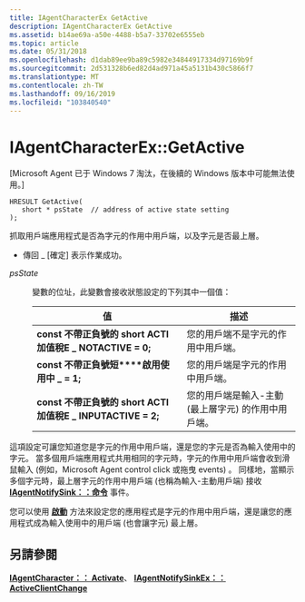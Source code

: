 ```yaml
---
title: IAgentCharacterEx GetActive
description: IAgentCharacterEx GetActive
ms.assetid: b14ae69a-a50e-4488-b5a7-33702e6555eb
ms.topic: article
ms.date: 05/31/2018
ms.openlocfilehash: d1dab89ee9ba89c5982e34844917334d97169b9f
ms.sourcegitcommit: 2d531328b6ed82d4ad971a45a5131b430c5866f7
ms.translationtype: MT
ms.contentlocale: zh-TW
ms.lasthandoff: 09/16/2019
ms.locfileid: "103840540"
---
```

# <a name="iagentcharacterexgetactive"></a>IAgentCharacterEx::GetActive

\[Microsoft Agent 已于 Windows 7 淘汰，在後續的 Windows 版本中可能無法使用。\]

``` syntax
HRESULT GetActive(
   short * psState  // address of active state setting
);
```

抓取用戶端應用程式是否為字元的作用中用戶端，以及字元是否最上層。

-   傳回 \_ [確定] 表示作業成功。

<dl> <dt>

<span id="psState"></span><span id="psstate"></span><span id="PSSTATE"></span>*psState*
</dt> <dd>

變數的位址，此變數會接收狀態設定的下列其中一個值：



| 值                                                              | 描述                                                           |
|--------------------------------------------------------------------|-----------------------------------------------------------------------|
| **const 不帶正負號的 short** **ACTI加值稅E \_ NOTACTIVE = 0;**<br/>   | 您的用戶端不是字元的作用中用戶端。                |
| **const 不帶正負號短****啟用使用中 \_ = 1;**<br/>      | 您的用戶端是字元的作用中用戶端。                    |
| **const 不帶正負號的 short** **ACTI加值稅E \_ INPUTACTIVE = 2;**<br/> | 您的用戶端是輸入-主動 (最上層字元) 的作用中用戶端。 |



 

</dd> </dl>

這項設定可讓您知道您是字元的作用中用戶端，還是您的字元是否為輸入使用中的字元。 當多個用戶端應用程式共用相同的字元時，字元的作用中用戶端會收到滑鼠輸入 (例如，Microsoft Agent control click 或拖曳 events) 。 同樣地，當顯示多個字元時，最上層字元的作用中用戶端 (也稱為輸入-主動用戶端) 接收 [**IAgentNotifySink：：命令**](iagentnotifysink--command.md) 事件。

您可以使用 [**啟動**](iagentcharacter--activate.md) 方法來設定您的應用程式是字元的作用中用戶端，還是讓您的應用程式成為輸入使用中的用戶端 (也會讓字元) 最上層。

## <a name="see-also"></a>另請參閱

[**IAgentCharacter：： Activate**](iagentcharacter--activate.md)、 [ **IAgentNotifySinkEx：： ActiveClientChange**](iagentnotifysinkex--activeclientchange.md)


 

 





